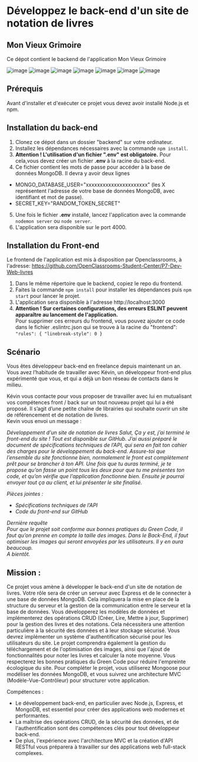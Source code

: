# Développez le back-end d'un site de notation de livres  
## Mon Vieux Grimoire
Ce dépot contient le backend de l'application Mon Vieux Grimoire  
  
![image](https://img.shields.io/badge/HTML5-E34F26?style=for-the-badge&logo=html5&logoColor=white)
![image](https://img.shields.io/badge/CSS3-1572B6?style=for-the-badge&logo=css3&logoColor=white)
![image](https://img.shields.io/badge/JavaScript-323330?style=for-the-badge&logo=javascript&logoColor=F7DF1E)
![image](https://img.shields.io/badge/React-20232A?style=for-the-badge&logo=react&logoColor=61DAFB)
![image](https://img.shields.io/badge/Node.js-339933?style=for-the-badge&logo=nodedotjs&logoColor=white)
![image](https://img.shields.io/badge/Express.js-000000?style=for-the-badge&logo=express&logoColor=white)
![image](https://img.shields.io/badge/MongoDB-4EA94B?style=for-the-badge&logo=mongodb&logoColor=white)


## Prérequis
Avant d'installer et d'exécuter ce projet vous devez avoir installé Node.js et npm.

## Installation du back-end
1. Clonez ce dépot dans un dossier "backend" sur votre ordinateur.
2. Installez les dépendances nécessaires avec la commande `npm install`.
3. __Attention ! L'utilisation d'un fichier ".env" est obligatoire.__ Pour cela,vous devez créer un fichier __.env__ à la racine du back-end.
4. Ce fichier contient les mots de passe pour accéder à la base de données MongoDB. Il devra y avoir deux lignes
* MONGO_DATABASE_USER="xxxxxxxxxxxxxxxxxxxxxx" (les X représentent l'adresse de votre base de données MongoDB, avec identifiant et mot de passe).  
* SECRET_KEY="RANDOM_TOKEN_SECRET"
5. Une fois le fichier __.env__ installé, lancez l'application avec la commande `nodemon server` ou `node server`.
6. L'application sera disponible sur le port 4000.

## Installation du Front-end
Le frontend de l'application est mis à disposition par Openclassrooms, à l'adresse: 
https://github.com/OpenClassrooms-Student-Center/P7-Dev-Web-livres
  
1. Dans le même répertoire que le backend, copiez le repo du frontend.
2. Faites la commande `npm install` pour installer les dépendances puis `npm start` pour lancer le projet.
3. L'application sera disponible à l'adresse http://localhost:3000
4. __Attention ! Sur certaines configurations, des erreurs ESLINT peuvent apparaître au lancement de l'application.__ \
Pour supprimer ces erreurs du frontend, vous pouvez ajouter ce code dans le fichier .eslintrc.json qui se trouve à la racine du "frontend": \
`"rules": {
        "linebreak-style": 0
    }`  
      
## Scénario  

Vous êtes développeur back-end en freelance depuis maintenant un an. Vous avez l’habitude de travailler avec Kévin, un développeur front-end plus expérimenté que vous, et qui a déjà un bon réseau de contacts dans le milieu.  
  
Kévin vous contacte pour vous proposer de travailler avec lui en mutualisant vos compétences front / back sur un tout nouveau projet qui lui a été proposé. Il s’agit d’une petite chaîne de librairies qui souhaite ouvrir un site de référencement et de notation de livres.  
Kevin vous envoi un message :  

*Développement d’un site de notation de livres*
*Salut, Ça y est, j’ai terminé le front-end du site ! Tout est disponible sur GitHub. J’ai aussi préparé le document de spécifications techniques de l’API, qui sera en fait ton cahier des charges pour le développement du back-end. Assure-toi que l’ensemble du site fonctionne bien, normalement le front est complètement prêt pour se brancher à ton API.*
*Une fois que tu auras terminé, je te propose qu’on fasse un point tous les deux pour que tu me présentes ton code, et qu’on vérifie que l’application fonctionne bien. Ensuite je pourrai envoyer tout ça au client, et lui présenter le site finalisé.*

*Pièces jointes :*   
* *Spécifications techniques de l’API*  
* *Code du front-end sur GitHub*  

*Dernière requête*  
*Pour que le projet soit conforme aux bonnes pratiques du Green Code, il faut qu’on prenne en compte la taille des images. Dans le Back-End, il faut optimiser les images qui seront envoyées par les utilisateurs. Il y en aura beaucoup.*  
*A bientôt.*

## Mission :  

Ce projet vous amène à développer le back-end d'un site de notation de livres. 
Votre rôle sera de créer un serveur avec Express et de le connecter à une base de données MongoDB. Cela impliquera la mise en place de la structure du serveur et la gestion de la communication entre le serveur et la base de données.
Vous développerez les modèles de données et implémenterez des opérations CRUD (Créer, Lire, Mettre à jour, Supprimer) pour la gestion des livres et des notations. Cela nécessitera une attention particulière à la sécurité des données et à leur stockage sécurisé.
Vous devrez implémenter un système d'authentification sécurisé pour les utilisateurs du site. 
Le projet comprendra également la gestion du téléchargement et de l'optimisation des images, ainsi que l'ajout de fonctionnalités pour noter les livres et calculer la note moyenne.
Vous respecterez les bonnes pratiques du Green Code pour réduire l'empreinte écologique du site.
Pour compléter le projet, vous utiliserez Mongoose pour modéliser les données MongoDB, et vous suivrez une architecture MVC (Modèle-Vue-Contrôleur) pour structurer votre application.

Compétences :
* Le développement back-end, en particulier avec Node.js, Express, et MongoDB, est essentiel pour créer des applications web modernes et performantes. 
* La maîtrise des opérations CRUD, de la sécurité des données, et de l'authentification sont des compétences clés pour tout développeur back-end. 
* De plus, l'expérience avec l'architecture MVC et la création d'API RESTful vous préparera à travailler sur des applications web full-stack complexes.
